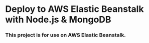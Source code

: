 # Deploy to AWS Elastic Beanstalk with Node.js & MongoDB

### This project is for use on AWS Elastic Beanstalk.  

